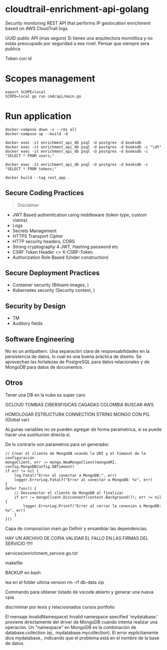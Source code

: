 # cloudtrail-enrichment-api-golang
Security monitoring REST API that performs IP geolocation enrichment based on AWS CloudTrail logs.



UUID public API (mas seguro)
Si tienes una arquitectura monolítica y no estás preocupado por seguridad a ese nivel.
Pensar que siempre sera publica

Token con id


# Scopes management

    export SCOPE=local
    SCOPE=local go run cmd/api/main.go


# Run application

    docker-compose down -v --rmi all
    docker-compose up --build -d

    docker exec -it enrichment_api_db psql -U postgres -d booksdb
    docker exec -it enrichment_api_db psql -U postgres -d booksdb -c "\dt"
    docker exec -it enrichment_api_db psql -U postgres -d booksdb -c "SELECT * FROM users;"

    docker exec -it enrichment_api_db psql -U postgres -d booksdb -c "SELECT * FROM tokens;"

    docker build --tag rest_app .


## Secure Coding Practices

> Disclaimer

- JWT Based authentication using middleware (token type, custom claims)
- Logs
- Secrets Management
- HTTPS Transport Cipher
- HTTP security headers, CORS
- Strong cryptography 4 JWT, Hashing password etc
- CSRF Token Header <> X-CSRF-Token
- Authorization Role Based (Under construction)

## Secure Deployment Practices 

- Container security (Bitnami images, )
- Kubernetes security (Security context, )

## Security by Design

- TM
- Auditory fields


## Software Engineering

No es un  antipattern. Una separación clara de responsabilidades en la persistencia de datos, lo cual es una buena práctica de diseño. Se  aprovechan las fortalezas de PostgreSQL para datos relacionales y de MongoDB para datos de documentos.

## Otros


Tener una DB en la nube es super caro 

GCLOUD TOMBAS CIBERSFISICAS CAGADAS COLOMBIA
BUSCAR AWS

HOMOLOGAR ESTRUCTURA CONNECTION STRING MONGO CON PG. (Global var)


ALgunas variables no se pueden agregar de forma parametrica, si se puede hacer una sustitucion directa si.

De lo contrario son parametros para un generador.


	// Crear el cliente de MongoDB usando la URI y el timeout de la configuración
	mongoClient, err := mongo.NewMongoClient(mongoURI, config.MongoDBConfig.DBTimeout)
	if err != nil {
		log.Fatal("Error al conectar a MongoDB:", err)
		logger.ErrorLog.Fatalf("Error al conectar a MongoDB: %v", err)
	}
	defer func() {
		// Desconectar el cliente de MongoDB al finalizar
		if err := mongoClient.Disconnect(context.Background()); err != nil {
			logger.ErrorLog.Printf("Error al cerrar la conexión a MongoDB: %v", err)
		}
	}()


Capa de composicion main.go
Definir y ensamblar las dependencias.


HAY UN ARCHIVO DE COPIA VALIDAR EL FALLO EN LAS FIRMAS DEL SERVICIO !!!!!

services/enrichment_service.go.txt

makefile

BACKUP en bash

lea en el folder ultima version
rm -rf db-data
zip 


Commando para obtener listado de vscode abierto y generar una nueva cpia

discriminar por
tesis y relacioonados
cursos
portfolio


El mensaje InvalidNamespace) Invalid namespace specified 'mydatabase.' proviene directamente del driver de MongoDB cuando intenta realizar una operación. Un "namespace" en MongoDB es la combinación de database.collection (ej., mydatabase.mycollection). El error explícitamente dice mydatabase., indicando que el problema está en el nombre de la base de datos.

